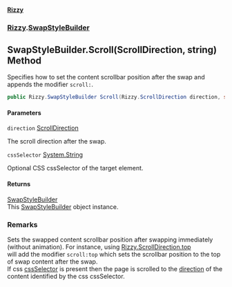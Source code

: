 #### [Rizzy](index 'index')
### [Rizzy](Rizzy 'Rizzy').[SwapStyleBuilder](Rizzy.SwapStyleBuilder 'Rizzy.SwapStyleBuilder')

## SwapStyleBuilder.Scroll(ScrollDirection, string) Method

Specifies how to set the content scrollbar position after the swap and appends the modifier `scroll:`.

```csharp
public Rizzy.SwapStyleBuilder Scroll(Rizzy.ScrollDirection direction, string? cssSelector=null);
```
#### Parameters

<a name='Rizzy.SwapStyleBuilder.Scroll(Rizzy.ScrollDirection,string).direction'></a>

`direction` [ScrollDirection](Rizzy.ScrollDirection 'Rizzy.ScrollDirection')

The scroll direction after the swap.

<a name='Rizzy.SwapStyleBuilder.Scroll(Rizzy.ScrollDirection,string).cssSelector'></a>

`cssSelector` [System.String](https://docs.microsoft.com/en-us/dotnet/api/System.String 'System.String')

Optional CSS cssSelector of the target element.

#### Returns
[SwapStyleBuilder](Rizzy.SwapStyleBuilder 'Rizzy.SwapStyleBuilder')  
This [SwapStyleBuilder](Rizzy.SwapStyleBuilder 'Rizzy.SwapStyleBuilder') object instance.

### Remarks
Sets the swapped content scrollbar position after swapping immediately (without animation). For instance, using [Rizzy.ScrollDirection.top](https://docs.microsoft.com/en-us/dotnet/api/Rizzy.ScrollDirection.top 'Rizzy.ScrollDirection.top')  
will add the modifier `scroll:top` which sets the scrollbar position to the top of swap content after the swap.  
If css [cssSelector](Rizzy.SwapStyleBuilder.Scroll(Rizzy.ScrollDirection,string)#Rizzy.SwapStyleBuilder.Scroll(Rizzy.ScrollDirection,string).cssSelector 'Rizzy.SwapStyleBuilder.Scroll(Rizzy.ScrollDirection, string).cssSelector') is present then the page is scrolled to the [direction](Rizzy.SwapStyleBuilder.Scroll(Rizzy.ScrollDirection,string)#Rizzy.SwapStyleBuilder.Scroll(Rizzy.ScrollDirection,string).direction 'Rizzy.SwapStyleBuilder.Scroll(Rizzy.ScrollDirection, string).direction') of the content identified by the css cssSelector.